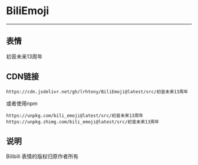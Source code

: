 # BiliEmoji
---
## 表情
初音未来13周年
## CDN链接
```
https://cdn.jsdelivr.net/gh/lrhtony/BiliEmoji@latest/src/初音未来13周年
```
或者使用npm
```
https://unpkg.com/bili_emoji@latest/src/初音未来13周年
https://unpkg.zhimg.com/bili_emoji@latest/src/初音未来13周年
```
## 说明
Bilibili 表情的版权归原作者所有
